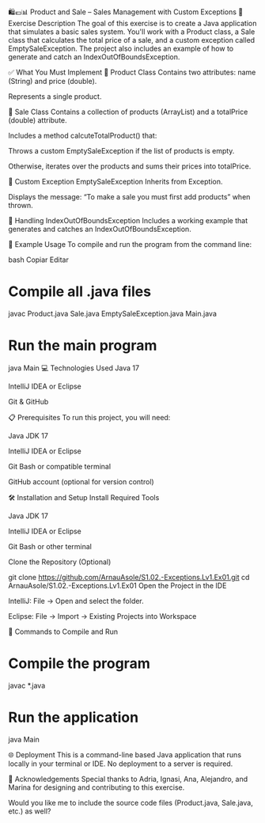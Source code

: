 🛍💶📊 Product and Sale – Sales Management with Custom Exceptions
📄 Exercise Description
The goal of this exercise is to create a Java application that simulates a basic sales system. You'll work with a Product class, a Sale class that calculates the total price of a sale, and a custom exception called EmptySaleException. The project also includes an example of how to generate and catch an IndexOutOfBoundsException.

✅ What You Must Implement
🔹 Product Class
Contains two attributes: name (String) and price (double).

Represents a single product.

🔹 Sale Class
Contains a collection of products (ArrayList<Product>) and a totalPrice (double) attribute.

Includes a method calcuteTotalProduct() that:

Throws a custom EmptySaleException if the list of products is empty.

Otherwise, iterates over the products and sums their prices into totalPrice.

🔹 Custom Exception EmptySaleException
Inherits from Exception.

Displays the message: “To make a sale you must first add products” when thrown.

🔹 Handling IndexOutOfBoundsException
Includes a working example that generates and catches an IndexOutOfBoundsException.

📝 Example Usage
To compile and run the program from the command line:

bash
Copiar
Editar
# Compile all .java files
javac Product.java Sale.java EmptySaleException.java Main.java

# Run the main program
java Main
💻 Technologies Used
Java 17

IntelliJ IDEA or Eclipse

Git & GitHub

📋 Prerequisites
To run this project, you will need:

Java JDK 17

IntelliJ IDEA or Eclipse

Git Bash or compatible terminal

GitHub account (optional for version control)

🛠️ Installation and Setup
Install Required Tools

Java JDK 17

IntelliJ IDEA or Eclipse

Git Bash or other terminal

Clone the Repository (Optional)

git clone https://github.com/ArnauAsole/S1.02.-Exceptions.Lv1.Ex01.git
cd ArnauAsole/S1.02.-Exceptions.Lv1.Ex01
Open the Project in the IDE

IntelliJ: File → Open and select the folder.

Eclipse: File → Import → Existing Projects into Workspace

📜 Commands to Compile and Run

# Compile the program
javac *.java

# Run the application
java Main

🌐 Deployment
This is a command-line based Java application that runs locally in your terminal or IDE. No deployment to a server is required.

🤝 Acknowledgements
Special thanks to Adria, Ignasi, Ana, Alejandro, and Marina for designing and contributing to this exercise.

Would you like me to include the source code files (Product.java, Sale.java, etc.) as well?
